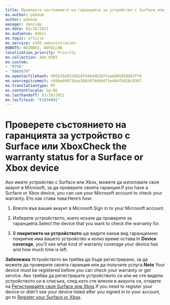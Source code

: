 ```yaml
---
title: Проверете състоянието на гаранцията за устройство с Surface или Xbox
ms.author: pebaum
author: pebaum
manager: dansimp
ms.date: 03/16/2021
ms.audience: Admin
ms.topic: article
ms.service: o365-administration
ROBOTS: NOINDEX, NOFOLLOW
localization_priority: Priority
ms.collection: Adm_O365
ms.custom:
- "9756"
- "9005679"
ms.openlocfilehash: 495b79a9328028fd4bddb3875aab085938603ff6
ms.sourcegitcommit: c08bed4071baa3bb5879496df3ed44fb828c8367
ms.translationtype: MT
ms.contentlocale: bg-BG
ms.lasthandoff: 03/19/2021
ms.locfileid: "51034891"
---
```

# <a name="check-the-warranty-status-for-a-surface-or-xbox-device"></a><span data-ttu-id="11b64-102">Проверете състоянието на гаранцията за устройство с Surface или Xbox</span><span class="sxs-lookup"><span data-stu-id="11b64-102">Check the warranty status for a Surface or Xbox device</span></span>

<span data-ttu-id="11b64-103">Ако имате устройство с Surface или Xbox, можете да използвате своя акаунт в Microsoft, за да проверите своята гаранция.</span><span class="sxs-lookup"><span data-stu-id="11b64-103">If you have a Surface or Xbox device, you can use your Microsoft account to check your warranty.</span></span> <span data-ttu-id="11b64-104">Ето как става това:</span><span class="sxs-lookup"><span data-stu-id="11b64-104">Here’s how:</span></span>

1. <span data-ttu-id="11b64-105">Влезте във вашия акаунт в Microsoft.</span><span class="sxs-lookup"><span data-stu-id="11b64-105">Sign in to your Microsoft account.</span></span> 

1. <span data-ttu-id="11b64-106">Изберете устройството, което искате да проверите за гаранцията.</span><span class="sxs-lookup"><span data-stu-id="11b64-106">Select the device that you want to check the warranty for.</span></span>

1. <span data-ttu-id="11b64-107">В **покритието на устройството** ще видите какъв вид гаранционно покритие има вашето устройство и колко време остава.</span><span class="sxs-lookup"><span data-stu-id="11b64-107">In **Device coverage**, you'll see what kind of warranty coverage your device has and how much time is left.</span></span>

<span data-ttu-id="11b64-108">**Забележка** Устройството ви трябва да бъде регистрирано, за да можете да проверите своята гаранция или да получите услуга.</span><span class="sxs-lookup"><span data-stu-id="11b64-108">**Note** Your device must be registered before you can check your warranty or get service.</span></span> <span data-ttu-id="11b64-109">Ако трябва да регистрирате устройството си или не сте видели устройството си в списъка, след като сте влезли в акаунта си, отидете на [Регистрирайте своя Surface или Xbox](https://support.microsoft.com/surface/register-your-surface-or-xbox-fd7d73f8-b0e6-c9fa-e83b-0b64652e2376).</span><span class="sxs-lookup"><span data-stu-id="11b64-109">If you need to register your device or didn’t see your device listed after you signed in to your account, go to [Register your Surface or Xbox](https://support.microsoft.com/surface/register-your-surface-or-xbox-fd7d73f8-b0e6-c9fa-e83b-0b64652e2376).</span></span>
